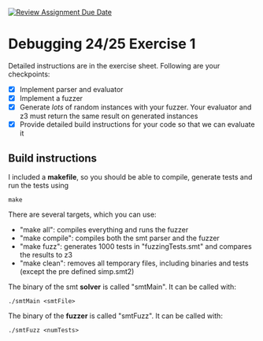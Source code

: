 [![Review Assignment Due Date](https://classroom.github.com/assets/deadline-readme-button-22041afd0340ce965d47ae6ef1cefeee28c7c493a6346c4f15d667ab976d596c.svg)](https://classroom.github.com/a/3MmVbb7f)
# Debugging 24/25 Exercise 1

Detailed instructions are in the exercise sheet. Following are your checkpoints:

- [x] Implement parser and evaluator
- [x] Implement a fuzzer
- [x] Generate *lots* of random instances with your fuzzer. Your evaluator and z3 must return the same result on generated instances
- [x] Provide detailed build instructions for your code so that we can evaluate it

## Build instructions
I included a **makefile**, so you should be able to compile, generate tests and run the tests using
```
make
```
There are several targets, which you can use:
- "make all": compiles everything and runs the fuzzer
- "make compile": compiles both the smt parser and the fuzzer
- "make fuzz": generates 1000 tests in "fuzzingTests.smt" and compares the results to z3
- "make clean": removes all temporary files, including binaries and tests (except the pre defined simp.smt2)

The binary of the smt **solver** is called "smtMain".
It can be called with:
```
./smtMain <smtFile>
```

The binary of the **fuzzer** is called "smtFuzz".
It can be called with:
```
./smtFuzz <numTests>
```
